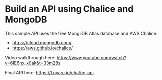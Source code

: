 # Build an API using Chalice and MongoDB

This sample API uses the free MongoDB Atlas database and AWS Chalice.

- https://cloud.mongodb.com/
- https://aws.github.io/chalice/

Video walkthrough here: https://www.youtube.com/watch?v=6IE6nx_x0ak&t=33m28s

Final API here: https://l.uvarc.io/chalice-api
